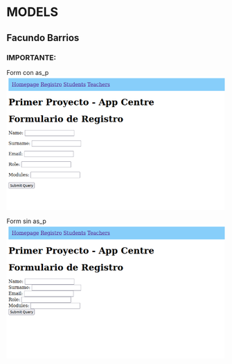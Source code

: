 # MODELS
## Facundo Barrios

### IMPORTANTE: 

Form con as_p
![con_as_p](./con_as_p.png)

Form sin as_p
![sin_as_p](./sin_as_p.png)